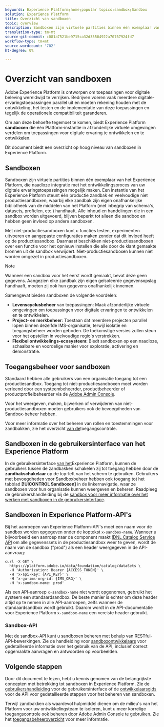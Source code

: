 ```yaml
---
keywords: Experience Platform;home;popular topics;sandbox;Sandbox
solution: Experience Platform
title: Overzicht van sandboxen
topic: overview
description: Sandboxen zijn virtuele partities binnen één exemplaar van het Experience Platform, die naadloze integratie met het ontwikkelingsproces van uw digitale ervaringstoepassingen mogelijk maken.
translation-type: tm+mt
source-git-commit: c081a7521be9715ca32d35504922a70767924fd7
workflow-type: tm+mt
source-wordcount: '702'
ht-degree: 0%

---
```



# Overzicht van sandboxen

Adobe Experience Platform is ontworpen om toepassingen voor digitale beleving wereldwijd te verrijken. Bedrijven voeren vaak meerdere digitale-ervaringstoepassingen parallel uit en moeten rekening houden met de ontwikkeling, het testen en de implementatie van deze toepassingen en tegelijk de operationele compatibiliteit garanderen.

Om aan deze behoefte tegemoet te komen, biedt Experience Platform **sandboxen** die één Platform-instantie in afzonderlijke virtuele omgevingen verdelen om toepassingen voor digitale ervaring te ontwikkelen en te ontwikkelen.

Dit document biedt een overzicht op hoog niveau van sandboxen in Experience Platform.

## Sandboxen

Sandboxen zijn virtuele partities binnen één exemplaar van het Experience Platform, die naadloze integratie met het ontwikkelingsproces van uw digitale ervaringstoepassingen mogelijk maken. Een instantie van het Experience Platform steunt één productie zandbak en veelvoudige niet productiesandboxen, waarbij elke zandbak zijn eigen onafhankelijke bibliotheek van de middelen van het Platform (met inbegrip van schema&#39;s, datasets, profielen, etc.) handhaaft.  Alle inhoud en handelingen die in een sandbox worden uitgevoerd, blijven beperkt tot alleen die sandbox en hebben geen invloed op andere sandboxen.

Met niet-productiesandboxen kunt u functies testen, experimenten uitvoeren en aangepaste configuraties maken zonder dat dit invloed heeft op de productiesandbox. Daarnaast beschikken niet-productiesandboxen over een functie voor het opnieuw instellen die alle door de klant gemaakte bronnen uit de sandbox verwijdert. Niet-productiesandboxen kunnen niet worden omgezet in productiesandboxen.

>[!NOTE]
>
>Wanneer een sandbox voor het eerst wordt gemaakt, bevat deze geen gegevens. Aangezien elke zandbak zijn eigen geïsoleerde gegevensopslag handhaaft, moeten zij ook hun gegevens onafhankelijk innemen.

Samengevat bieden sandboxen de volgende voordelen:

* **Levenscyclusbeheer** van toepassingen: Maak afzonderlijke virtuele omgevingen om toepassingen voor digitale ervaringen te ontwikkelen en te ontwikkelen.
* **Project- en merkbeheer**: Toestaan dat meerdere projecten parallel lopen binnen dezelfde IMS-organisatie, terwijl isolatie en toegangsbeheer worden geboden. De toekomstige versies zullen steun voor het opstellen in veelvoudige regio&#39;s verstrekken.
* **Flexibel ontwikkelings-ecosysteem**: Biedt sandboxen op een naadloze, schaalbare en voordelige manier voor exploratie, activering en demonstratie.

## Toegangsbeheer voor sandboxen

Standaard hebben alle gebruikers van een organisatie toegang tot een productiesandbox. Toegang tot niet-productiesandboxen moet worden verleend door een systeembeheerder, productbeheerder of productprofielbeheerder via de [Adobe Admin Console](https://adminconsole.adobe.com).

Voor het weergeven, maken, bijwerken of verwijderen van niet-productiesandboxen moeten gebruikers ook de bevoegdheden van Sandbox-beheer hebben.

Voor meer informatie over het beheren van rollen en toestemmingen voor zandbakken, zie het overzicht [van de](../access-control/home.md)toegangscontrole.

## Sandboxen in de gebruikersinterface van het Experience Platform

In de gebruikersinterface [van het](https://platform.adobe.com)Experience Platform, kunnen de gebruikers tussen de zandbakken schakelen zij tot toegang hebben door de **zandbakschakelaar** op de top-left van het scherm te gebruiken.  Gebruikers met bevoegdheden voor Sandboxbeheer hebben ook toegang tot het tabblad **[!UICONTROL Sandboxen]** in de linkernavigatie, waar ze sandboxen voor hun organisatie kunnen weergeven en beheren. Raadpleeg de gebruikershandleiding bij de [sandbox voor meer informatie over het werken met sandboxen in de gebruikersinterface](ui/overview.md).

## Sandboxen in Experience Platform-API&#39;s

Bij het aanroepen van Experience Platform-API&#39;s moet een naam voor de sandbox worden opgegeven onder de koptekst `x-sandbox-name`. Wanneer u bijvoorbeeld een aanroep naar de component maakt [!DNL Catalog Service API](https://www.adobe.io/apis/experienceplatform/home/api-reference.html#!acpdr/swagger-specs/catalog.yaml) om alle gegevenssets in de productiesandbox weer te geven, wordt de naam van de sandbox (&quot;prod&quot;) als een header weergegeven in de API-aanvraag:

```shell
curl -X GET \
  https://platform.adobe.io/data/foundation/catalog/dataSets \
  -H 'Authorization: Bearer {ACCESS_TOKEN}' \
  -H 'x-api-key: {API_KEY}' \
  -H 'x-gw-ims-org-id: {IMS_ORG}' \
  -H 'x-sandbox-name: prod'
```

Als een API-aanroep `x-sandbox-name` niet wordt opgenomen, gebruikt het systeem een standaardsandbox. De beste manier is echter om deze header altijd op te nemen in alle API-aanroepen, zelfs wanneer de standaardsandbox wordt gebruikt. Daarom wordt in de API-documentatie voor Experience Platform `x-sandbox-name` een vereiste header gebruikt.

### Sandbox-API

Met de sandbox-API kunt u sandboxen beheren met behulp van RESTful-API-bewerkingen. Zie de handleiding voor [sandboxontwikkelaars](api/getting-started.md) voor gedetailleerde informatie over het gebruik van de API, inclusief correct opgemaakte aanvragen en antwoorden op voorbeelden.

## Volgende stappen

Door dit document te lezen, hebt u kennis genomen van de belangrijkste concepten met betrekking tot sandboxen in Experience Platform. Zie de [gebruikershandleiding](ui/overview.md) voor de gebruikersinterface of de [ontwikkelaarsgids](./api/getting-started.md) voor de API voor gedetailleerde stappen voor het beheren van sandboxen.

Terwijl zandbakken als waardevol hulpmiddel dienen om de milieu&#39;s van het Platform voor uw ontwikkelingsteam te isoleren, kunt u meer korrelige toegangscontrole ook beheren door Adobe Admin Console te gebruiken. Zie het [toegangsbeheeroverzicht](../access-control/home.md) voor meer informatie.